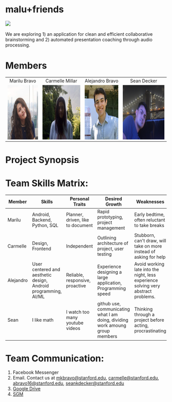 # malu+friends
<img src="https://user-images.githubusercontent.com/30807409/51223286-226b7580-18f6-11e9-99a5-9e4285d86e2a.png" width="200"/>

We are exploring 1) an application for clean and efficient collaborative brainstorming and 2) automated presentation coaching through audio processing.
# Members
| | | | |
|:-------------------------:|:-------------------------:|:-------------------------:|:-------------------------:|
Marilu Bravo |  Carmelle Millar |  Alejandro Bravo | Sean Decker
<img src="/team_photos/malu.jpg" height="170"/> | <img src="/team_photos/carmelle.jpg" height="170"/> | <img src="/team_photos/IMG_9190.JPG" height="170"/> | <img src="/team_photos/sean.jpg" height="170"/> 
# Project Synopsis

# Team Skills Matrix:
Member | Skills | Personal Traits | Desired Growth | Weaknesses
--- | --- | --- | --- | ---
Marilu | Android, Backend, Python, SQL | Planner, driven, like to document | Rapid prototyping, project management | Early bedtime, often reluctant to take breaks
Carmelle | Design, Frontend | Independent | Outlining architecture of project, user testing | Stubborn, can't draw, will take on more instead of asking for help
Alejandro | User centered and aesthetic design, Android programming, AI/ML | Reliable, responsive, proactive | Experience designing a large application, Programming speed | Avoid working late into the night, less experience solving very abstract problems.
Sean | I like math | I watch too many youtube videos | github use, communicating what I am doing, dividing work amoung group members | Thinking through a project before acting, procrastinating

# Team Communication:
1. Facebook Messenger
2. Email. Contact us at mkbravo@stanford.edu, carmelle@stanford.edu, abravo16@stanford.edu, seankdecker@stanford.edu
3. [Google Drive](https://drive.google.com/drive/folders/1q-YAJjqmVNYFgdApi6Wce5_Pbyo2Os3Q?usp=sharing)
4. [SGM](https://docs.google.com/forms/d/e/1FAIpQLSffrSVmlgvYfMf1hcsE7RwYrSOgjE-7nvwHijw-RxBIizyi2A/viewform)
